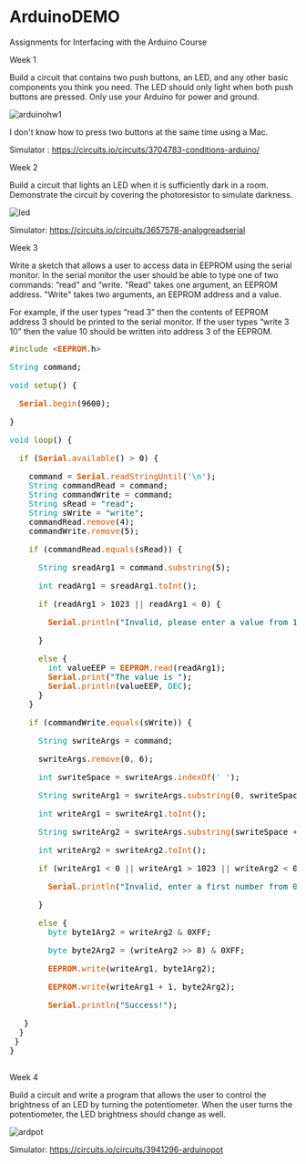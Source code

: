 # ArduinoDEMO

Assignments for Interfacing with the Arduino Course

Week 1

Build a circuit that contains two push buttons, an LED, and any other basic components you think you need. The LED should only light when both push buttons are pressed. Only use your Arduino for power and ground.

![arduinohw1](https://cloud.githubusercontent.com/assets/22894897/21952471/afed8504-d9da-11e6-8454-757a27ada72f.gif)

I don't know how to press two buttons at the same time using a Mac.

Simulator : https://circuits.io/circuits/3704783-conditions-arduino/

Week 2

Build a circuit that lights an LED when it is sufficiently dark in a room. Demonstrate the circuit by covering the photoresistor to simulate darkness.

![led](https://cloud.githubusercontent.com/assets/22894897/22086546/6d70c398-dd96-11e6-86f5-71bd12e01f8a.gif)

Simulator: https://circuits.io/circuits/3657578-analogreadserial

Week 3

Write a sketch that allows a user to access data in EEPROM using the serial monitor. In the serial monitor the user should be able to type one of two commands: “read” and “write. "Read" takes one argument, an EEPROM address. "Write" takes two arguments, an EEPROM address and a value. 

For example, if the user types “read 3” then the contents of EEPROM address 3 should be printed to the serial monitor. If the user types “write 3 10” then the value 10 should be written into address 3 of the EEPROM.

<pre>
<font color="#5e6d03">#include</font> <font color="#434f54">&lt;</font><b><font color="#d35400">EEPROM</font></b><font color="#434f54">.</font><font color="#000000">h</font><font color="#434f54">&gt;</font>

<font color="#00979c">String</font> <font color="#000000">command</font><font color="#000000">;</font>

<font color="#00979c">void</font> <font color="#5e6d03">setup</font><font color="#000000">(</font><font color="#000000">)</font> <font color="#000000">{</font>
 &nbsp;
 &nbsp;<b><font color="#d35400">Serial</font></b><font color="#434f54">.</font><font color="#d35400">begin</font><font color="#000000">(</font><font color="#000000">9600</font><font color="#000000">)</font><font color="#000000">;</font>
 &nbsp;
<font color="#000000">}</font>

<font color="#00979c">void</font> <font color="#5e6d03">loop</font><font color="#000000">(</font><font color="#000000">)</font> <font color="#000000">{</font>

 &nbsp;<font color="#5e6d03">if</font> <font color="#000000">(</font><b><font color="#d35400">Serial</font></b><font color="#434f54">.</font><font color="#d35400">available</font><font color="#000000">(</font><font color="#000000">)</font> <font color="#434f54">&gt;</font> <font color="#000000">0</font><font color="#000000">)</font> <font color="#000000">{</font>
 &nbsp;&nbsp;&nbsp;
 &nbsp;&nbsp;&nbsp;<font color="#000000">command</font> <font color="#434f54">=</font> <b><font color="#d35400">Serial</font></b><font color="#434f54">.</font><font color="#d35400">readStringUntil</font><font color="#000000">(</font><font color="#00979c">'\n'</font><font color="#000000">)</font><font color="#000000">;</font> 
 &nbsp;&nbsp;&nbsp;<font color="#00979c">String</font> <font color="#000000">commandRead</font> <font color="#434f54">=</font> <font color="#000000">command</font><font color="#000000">;</font>
 &nbsp;&nbsp;&nbsp;<font color="#00979c">String</font> <font color="#000000">commandWrite</font> <font color="#434f54">=</font> <font color="#000000">command</font><font color="#000000">;</font>
 &nbsp;&nbsp;&nbsp;<font color="#00979c">String</font> <font color="#000000">sRead</font> <font color="#434f54">=</font> <font color="#005c5f">"read"</font><font color="#000000">;</font>
 &nbsp;&nbsp;&nbsp;<font color="#00979c">String</font> <font color="#000000">sWrite</font> <font color="#434f54">=</font> <font color="#005c5f">"write"</font><font color="#000000">;</font>
 &nbsp;&nbsp;&nbsp;<font color="#000000">commandRead</font><font color="#434f54">.</font><font color="#d35400">remove</font><font color="#000000">(</font><font color="#000000">4</font><font color="#000000">)</font><font color="#000000">;</font>
 &nbsp;&nbsp;&nbsp;<font color="#000000">commandWrite</font><font color="#434f54">.</font><font color="#d35400">remove</font><font color="#000000">(</font><font color="#000000">5</font><font color="#000000">)</font><font color="#000000">;</font>

 &nbsp;&nbsp;&nbsp;<font color="#5e6d03">if</font> <font color="#000000">(</font><font color="#000000">commandRead</font><font color="#434f54">.</font><font color="#d35400">equals</font><font color="#000000">(</font><font color="#000000">sRead</font><font color="#000000">)</font><font color="#000000">)</font> <font color="#000000">{</font>
 &nbsp;&nbsp;&nbsp;&nbsp;&nbsp;
 &nbsp;&nbsp;&nbsp;&nbsp;&nbsp;<font color="#00979c">String</font> <font color="#000000">sreadArg1</font> <font color="#434f54">=</font> <font color="#000000">command</font><font color="#434f54">.</font><font color="#d35400">substring</font><font color="#000000">(</font><font color="#000000">5</font><font color="#000000">)</font><font color="#000000">;</font>
 &nbsp;&nbsp;&nbsp;&nbsp;&nbsp;
 &nbsp;&nbsp;&nbsp;&nbsp;&nbsp;<font color="#00979c">int</font> <font color="#000000">readArg1</font> <font color="#434f54">=</font> <font color="#000000">sreadArg1</font><font color="#434f54">.</font><font color="#d35400">toInt</font><font color="#000000">(</font><font color="#000000">)</font><font color="#000000">;</font>
 &nbsp;&nbsp;&nbsp;&nbsp;&nbsp;
 &nbsp;&nbsp;&nbsp;&nbsp;&nbsp;<font color="#5e6d03">if</font> <font color="#000000">(</font><font color="#000000">readArg1</font> <font color="#434f54">&gt;</font> <font color="#000000">1023</font> <font color="#434f54">||</font> <font color="#000000">readArg1</font> <font color="#434f54">&lt;</font> <font color="#000000">0</font><font color="#000000">)</font> <font color="#000000">{</font>
 &nbsp;&nbsp;&nbsp;&nbsp;&nbsp;&nbsp;&nbsp;
 &nbsp;&nbsp;&nbsp;&nbsp;&nbsp;&nbsp;&nbsp;<b><font color="#d35400">Serial</font></b><font color="#434f54">.</font><font color="#d35400">println</font><font color="#000000">(</font><font color="#005c5f">"Invalid, please enter a value from 1 to 1023"</font><font color="#000000">)</font><font color="#000000">;</font>
 &nbsp;&nbsp;&nbsp;&nbsp;&nbsp;
 &nbsp;&nbsp;&nbsp;&nbsp;&nbsp;<font color="#000000">}</font>

 &nbsp;&nbsp;&nbsp;&nbsp;&nbsp;<font color="#5e6d03">else</font> <font color="#000000">{</font> 
 &nbsp;&nbsp;&nbsp;&nbsp;&nbsp;&nbsp;&nbsp;<font color="#00979c">int</font> <font color="#000000">valueEEP</font> <font color="#434f54">=</font> <b><font color="#d35400">EEPROM</font></b><font color="#434f54">.</font><font color="#d35400">read</font><font color="#000000">(</font><font color="#000000">readArg1</font><font color="#000000">)</font><font color="#000000">;</font> 
 &nbsp;&nbsp;&nbsp;&nbsp;&nbsp;&nbsp;&nbsp;<b><font color="#d35400">Serial</font></b><font color="#434f54">.</font><font color="#d35400">print</font><font color="#000000">(</font><font color="#005c5f">"The value is "</font><font color="#000000">)</font><font color="#000000">;</font>
 &nbsp;&nbsp;&nbsp;&nbsp;&nbsp;&nbsp;&nbsp;<b><font color="#d35400">Serial</font></b><font color="#434f54">.</font><font color="#d35400">println</font><font color="#000000">(</font><font color="#000000">valueEEP</font><font color="#434f54">,</font> <font color="#00979c">DEC</font><font color="#000000">)</font><font color="#000000">;</font>
 &nbsp;&nbsp;&nbsp;&nbsp;&nbsp;<font color="#000000">}</font>
 &nbsp;&nbsp;&nbsp;<font color="#000000">}</font>

 &nbsp;&nbsp;&nbsp;<font color="#5e6d03">if</font> <font color="#000000">(</font><font color="#000000">commandWrite</font><font color="#434f54">.</font><font color="#d35400">equals</font><font color="#000000">(</font><font color="#000000">sWrite</font><font color="#000000">)</font><font color="#000000">)</font> <font color="#000000">{</font> 
 &nbsp;&nbsp;&nbsp;&nbsp;&nbsp;
 &nbsp;&nbsp;&nbsp;&nbsp;&nbsp;<font color="#00979c">String</font> <font color="#000000">swriteArgs</font> <font color="#434f54">=</font> <font color="#000000">command</font><font color="#000000">;</font>
 &nbsp;&nbsp;&nbsp;&nbsp;&nbsp;
 &nbsp;&nbsp;&nbsp;&nbsp;&nbsp;<font color="#000000">swriteArgs</font><font color="#434f54">.</font><font color="#d35400">remove</font><font color="#000000">(</font><font color="#000000">0</font><font color="#434f54">,</font> <font color="#000000">6</font><font color="#000000">)</font><font color="#000000">;</font>
 &nbsp;&nbsp;&nbsp;&nbsp;&nbsp;
 &nbsp;&nbsp;&nbsp;&nbsp;&nbsp;<font color="#00979c">int</font> <font color="#000000">swriteSpace</font> <font color="#434f54">=</font> <font color="#000000">swriteArgs</font><font color="#434f54">.</font><font color="#d35400">indexOf</font><font color="#000000">(</font><font color="#00979c">' '</font><font color="#000000">)</font><font color="#000000">;</font>
 &nbsp;&nbsp;&nbsp;&nbsp;&nbsp;
 &nbsp;&nbsp;&nbsp;&nbsp;&nbsp;<font color="#00979c">String</font> <font color="#000000">swriteArg1</font> <font color="#434f54">=</font> <font color="#000000">swriteArgs</font><font color="#434f54">.</font><font color="#d35400">substring</font><font color="#000000">(</font><font color="#000000">0</font><font color="#434f54">,</font> <font color="#000000">swriteSpace</font><font color="#000000">)</font><font color="#000000">;</font>
 &nbsp;&nbsp;&nbsp;&nbsp;&nbsp;
 &nbsp;&nbsp;&nbsp;&nbsp;&nbsp;<font color="#00979c">int</font> <font color="#000000">writeArg1</font> <font color="#434f54">=</font> <font color="#000000">swriteArg1</font><font color="#434f54">.</font><font color="#d35400">toInt</font><font color="#000000">(</font><font color="#000000">)</font><font color="#000000">;</font> 
 &nbsp;&nbsp;&nbsp;&nbsp;&nbsp;
 &nbsp;&nbsp;&nbsp;&nbsp;&nbsp;<font color="#00979c">String</font> <font color="#000000">swriteArg2</font> <font color="#434f54">=</font> <font color="#000000">swriteArgs</font><font color="#434f54">.</font><font color="#d35400">substring</font><font color="#000000">(</font><font color="#000000">swriteSpace</font> <font color="#434f54">+</font> <font color="#000000">1</font><font color="#000000">)</font><font color="#000000">;</font> 
 &nbsp;&nbsp;&nbsp;&nbsp;&nbsp;
 &nbsp;&nbsp;&nbsp;&nbsp;&nbsp;<font color="#00979c">int</font> <font color="#000000">writeArg2</font> <font color="#434f54">=</font> <font color="#000000">swriteArg2</font><font color="#434f54">.</font><font color="#d35400">toInt</font><font color="#000000">(</font><font color="#000000">)</font><font color="#000000">;</font> 

 &nbsp;&nbsp;&nbsp;&nbsp;&nbsp;<font color="#5e6d03">if</font> <font color="#000000">(</font><font color="#000000">writeArg1</font> <font color="#434f54">&lt;</font> <font color="#000000">0</font> <font color="#434f54">||</font> <font color="#000000">writeArg1</font> <font color="#434f54">&gt;</font> <font color="#000000">1023</font> <font color="#434f54">||</font> <font color="#000000">writeArg2</font> <font color="#434f54">&lt;</font> <font color="#000000">0</font> <font color="#434f54">||</font> <font color="#000000">writeArg2</font> <font color="#434f54">&gt;</font> <font color="#000000">255</font><font color="#000000">)</font> <font color="#000000">{</font>
 &nbsp;&nbsp;&nbsp;&nbsp;&nbsp;&nbsp;&nbsp;
 &nbsp;&nbsp;&nbsp;&nbsp;&nbsp;&nbsp;&nbsp;<b><font color="#d35400">Serial</font></b><font color="#434f54">.</font><font color="#d35400">println</font><font color="#000000">(</font><font color="#005c5f">"Invalid, enter a first number from 0 to 1023 and the second number from 0 to 255"</font><font color="#000000">)</font><font color="#000000">;</font>
 &nbsp;&nbsp;&nbsp;&nbsp;&nbsp;&nbsp;&nbsp;
 &nbsp;&nbsp;&nbsp;&nbsp;&nbsp;<font color="#000000">}</font>

 &nbsp;&nbsp;&nbsp;&nbsp;&nbsp;<font color="#5e6d03">else</font> <font color="#000000">{</font> 
 &nbsp;&nbsp;&nbsp;&nbsp;&nbsp;&nbsp;&nbsp;<font color="#00979c">byte</font> <font color="#000000">byte1Arg2</font> <font color="#434f54">=</font> <font color="#000000">writeArg2</font> <font color="#434f54">&</font> <font color="#000000">0XFF</font><font color="#000000">;</font>
 &nbsp;&nbsp;&nbsp;&nbsp;&nbsp;&nbsp;&nbsp;
 &nbsp;&nbsp;&nbsp;&nbsp;&nbsp;&nbsp;&nbsp;<font color="#00979c">byte</font> <font color="#000000">byte2Arg2</font> <font color="#434f54">=</font> <font color="#000000">(</font><font color="#000000">writeArg2</font> <font color="#434f54">&gt;&gt;</font> <font color="#000000">8</font><font color="#000000">)</font> <font color="#434f54">&</font> <font color="#000000">0XFF</font><font color="#000000">;</font>
 &nbsp;&nbsp;&nbsp;&nbsp;&nbsp;&nbsp;&nbsp;
 &nbsp;&nbsp;&nbsp;&nbsp;&nbsp;&nbsp;&nbsp;<b><font color="#d35400">EEPROM</font></b><font color="#434f54">.</font><font color="#d35400">write</font><font color="#000000">(</font><font color="#000000">writeArg1</font><font color="#434f54">,</font> <font color="#000000">byte1Arg2</font><font color="#000000">)</font><font color="#000000">;</font>
 &nbsp;&nbsp;&nbsp;&nbsp;&nbsp;&nbsp;&nbsp;
 &nbsp;&nbsp;&nbsp;&nbsp;&nbsp;&nbsp;&nbsp;<b><font color="#d35400">EEPROM</font></b><font color="#434f54">.</font><font color="#d35400">write</font><font color="#000000">(</font><font color="#000000">writeArg1</font> <font color="#434f54">+</font> <font color="#000000">1</font><font color="#434f54">,</font> <font color="#000000">byte2Arg2</font><font color="#000000">)</font><font color="#000000">;</font>
 &nbsp;&nbsp;&nbsp;&nbsp;&nbsp;&nbsp;&nbsp;
 &nbsp;&nbsp;&nbsp;&nbsp;&nbsp;&nbsp;&nbsp;<b><font color="#d35400">Serial</font></b><font color="#434f54">.</font><font color="#d35400">println</font><font color="#000000">(</font><font color="#005c5f">"Success!"</font><font color="#000000">)</font><font color="#000000">;</font>
 &nbsp;&nbsp;&nbsp;&nbsp;&nbsp;&nbsp;&nbsp;
 &nbsp;&nbsp;<font color="#000000">}</font>
 &nbsp;<font color="#000000">}</font>
 <font color="#000000">}</font>
<font color="#000000">}</font>

</pre>

Week 4

Build a circuit and write a program that allows the user to control the brightness of an LED by turning the potentiometer. When the user turns the potentiometer, the LED brightness should change as well.

![ardpot](https://cloud.githubusercontent.com/assets/22894897/22753493/843d8d7c-edf9-11e6-8c73-7e2dc3f30d29.gif)

Simulator: https://circuits.io/circuits/3941296-arduinopot
